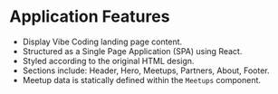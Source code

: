 # Application Features

- Display Vibe Coding landing page content.
- Structured as a Single Page Application (SPA) using React.
- Styled according to the original HTML design.
- Sections include: Header, Hero, Meetups, Partners, About, Footer.
- Meetup data is statically defined within the `Meetups` component.
